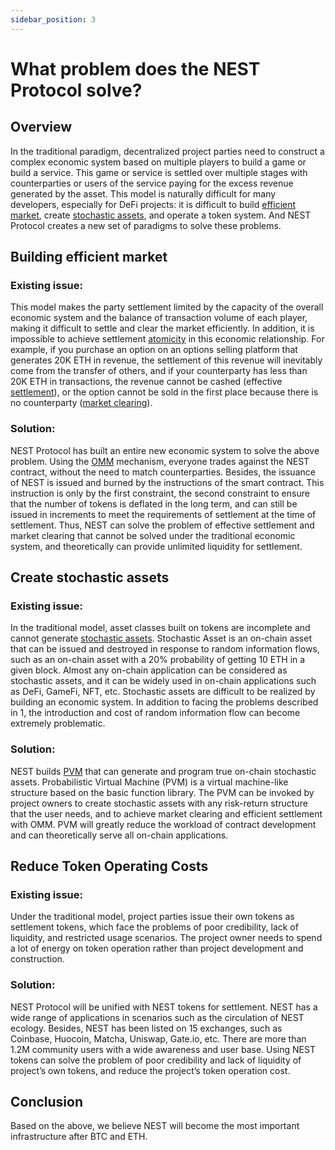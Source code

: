 ```yaml
---
sidebar_position: 3
---
```

# What problem does the NEST Protocol solve?

## Overview
In the traditional paradigm, decentralized project parties need to construct a complex economic system based on multiple players to build a game or build a service. This game or service is settled over multiple stages with counterparties or users of the service paying for the excess revenue generated by the asset.
This model is naturally difficult for many developers, especially for DeFi projects: it is difficult to build [efficient market](https://en.wikipedia.org/wiki/Efficient-market_hypothesis), create [stochastic assets](https://nestprotocol.org/docs/Concept/stochastic-assets), and operate a token system.
And NEST Protocol creates a new set of paradigms to solve these problems.


## Building efficient market
### Existing issue:
This model makes the party settlement limited by the capacity of the overall economic system and the balance of transaction volume of each player, making it difficult to settle and clear the market efficiently. In addition, it is impossible to achieve settlement [atomicity](https://en.wikipedia.org/wiki/Atomicity_(database_systems)) in this economic relationship. For example, if you purchase an option on an options selling platform that generates 20K ETH in revenue, the settlement of this revenue will inevitably come from the transfer of others, and if your counterparty has less than 20K ETH in transactions, the revenue cannot be cashed (effective [settlement](https://en.wikipedia.org/wiki/Settlement_(finance))), or the option cannot be sold in the first place because there is no counterparty ([market clearing](https://en.wikipedia.org/wiki/Market_clearing)). 
### Solution:
NEST Protocol has built an entire new economic system to solve the above problem. Using the [OMM](https://nestprotocol.org/docs/Concept/OMM) mechanism, everyone trades against the NEST contract, without the need to match counterparties. Besides, the issuance of NEST is issued and burned by the instructions of the smart contract. This instruction is only by the first constraint, the second constraint to ensure that the number of tokens is deflated in the long term, and can still be issued in increments to meet the requirements of settlement at the time of settlement. Thus, NEST can solve the problem of effective settlement and market clearing that cannot be solved under the traditional economic system, and theoretically can provide unlimited liquidity for settlement.


## Create stochastic assets
### Existing issue:
In the traditional model, asset classes built on tokens are incomplete and cannot generate [stochastic assets](https://nestprotocol.org/docs/Concept/stochastic-assets). Stochastic Asset is an on-chain asset that can be issued and destroyed in response to random information flows, such as an on-chain asset with a 20% probability of getting 10 ETH in a given block. Almost any on-chain application can be considered as stochastic assets, and it can be widely used in on-chain applications such as DeFi, GameFi, NFT, etc. Stochastic assets are difficult to be realized by building an economic system. In addition to facing the problems described in 1, the introduction and cost of random information flow can become extremely problematic.
### Solution:
NEST builds [PVM](https://nestprotocol.org/docs/Concept/PVM) that can generate and program true on-chain stochastic assets. Probabilistic Virtual Machine (PVM) is a virtual machine-like structure based on the basic function library. The PVM can be invoked by project owners to create stochastic assets with any risk-return structure that the user needs, and to achieve market clearing and efficient settlement with OMM. PVM will greatly reduce the workload of contract development and can theoretically serve all on-chain applications.

## Reduce Token Operating Costs
### Existing issue:
Under the traditional model, project parties issue their own tokens as settlement tokens, which face the problems of poor credibility, lack of liquidity, and restricted usage scenarios. The project owner needs to spend a lot of energy on token operation rather than project development and construction.
### Solution:
NEST Protocol will be unified with NEST tokens for settlement. NEST has a wide range of applications in scenarios such as the circulation of NEST ecology. Besides, NEST has been listed on 15 exchanges, such as Coinbase, Huocoin, Matcha, Uniswap, Gate.io, etc. There are more than 1.2M community users with a wide awareness and user base. Using NEST tokens can solve the problem of poor credibility and lack of liquidity of project’s own tokens, and reduce the project’s token operation cost.

## Conclusion
Based on the above, we believe NEST will become the most important infrastructure after BTC and ETH.
